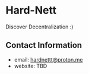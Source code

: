 # Hard-Nett

Discover Decentralization :)

## Contact Information 
- email: hardnettt@proton.me
- website: TBD


